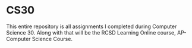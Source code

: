 # CS30

This entire  repository is all assignments I completed during Computer Science 30. Along with that will be the RCSD Learning Online course, AP-Computer Science Course. 
